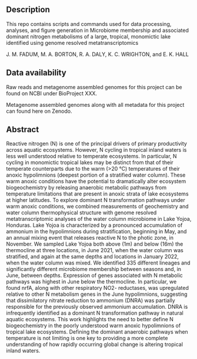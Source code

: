## Description
This repo contains scripts and commands used for data processing, analyses, and figure generation in Microbiome membership and associated dominant nitrogen metabolisms of a large, tropical, monomictic lake identified using genome resolved metatranscriptomics

J. M. FADUM, M. A. BORTON, R. A. DALY, K. C. WRIGHTON, and E. K. HALL

## Data availability
Raw reads and metagenome assembled genomes for this project can be found on NCBI under BioProject XXX. 

Metagenome assembled genomes along with all metadata for this project can found here on Zenodo. 

## Abstract 

Reactive nitrogen (N) is one of the principal drivers of primary productivity across aquatic ecosystems. However, N cycling in tropical inland waters is less well understood relative to temperate ecosystems. In particular, N cycling in monomictic tropical lakes may be distinct from that of their temperate counterparts due to the warm (>20 °C) temperatures of their anoxic hypolimnions (deepest portion of a stratified water column). These warm anoxic conditions have the potential to dramatically alter ecosystem biogeochemistry by releasing anaerobic metabolic pathways from temperature limitations that are present in anoxic strata of lake ecosystems at higher latitudes. To explore dominant N transformation pathways under warm anoxic conditions, we combined measurements of geochemistry and water column thermophysical structure with genome resolved metatranscriptomic analyses of the water column microbiome in Lake Yojoa, Honduras. Lake Yojoa is characterized by a pronounced accumulation of ammonium in the hypolimnions during stratification, beginning in May, and an annual mixing event that releases reactive N to the photic zone, in November. We sampled Lake Yojoa both above (1m) and below (16m) the thermocline at three locations, in June 2021, when the water column was stratified, and again at the same depths and locations in January 2022, when the water column was mixed. We identified 335 different lineages and significantly different microbiome membership between seasons and, in June, between depths. Expression of genes associated with N metabolic pathways was highest in June below the thermocline. In particular, we found nrfA, along with other respiratory NO2- reductases, was upregulated relative to other N metabolism genes in the June hypolimnions, suggesting that dissimilatory nitrate reduction to ammonium (DNRA) was partially responsible for the previously observed ammonium accumulation. DNRA is infrequently identified as a dominant N transformation pathway in natural aquatic ecosystems. This work highlights the need to better define N biogeochemistry in the poorly understood warm anoxic hypolimnions of tropical lake ecosystems. Defining the dominant anaerobic pathways when temperature is not limiting is one key to providing a more complete understanding of how rapidly occurring global change is altering tropical inland waters.

